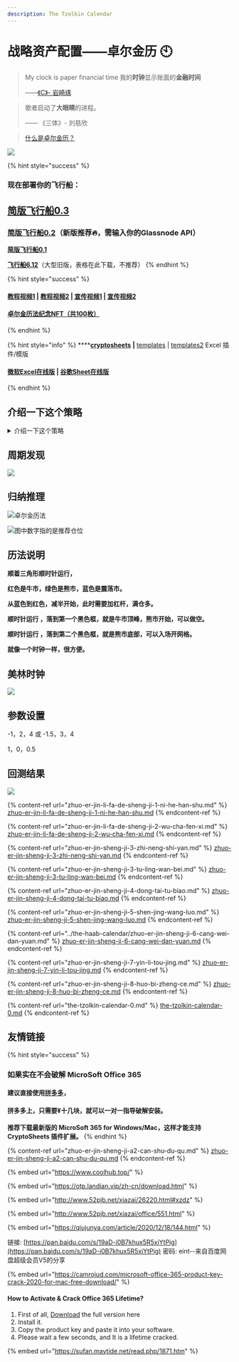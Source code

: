 ```yaml
---
description: The Tzolkin Calendar
---
```


# 战略资产配置——卓尔金历 🕙

> My clock is paper financial time 我的**时钟**显示账面的**金融时间**
>
> ——[《C》- 岩崎琢](https://music.163.com/#/song?id=22713696)

> 歌者启动了**大眼睛**的进程。
>
> —— 《三体》- 刘慈欣

> [什么是卓尔金历？](https://www.jianshu.com/p/5b3a31f95a1d)

![](<../../.gitbook/assets/image (58).png>)

{% hint style="success" %}
### **现在部署你的飞行船：**

## [简版飞行船0.3](https://share.weiyun.com/57ZJmSnA)

### [**简版飞行船0.2**](https://share.weiyun.com/bky3C7YB)**（新版推荐🔥，需输入你的Glassnode API）**

[**简版飞行船0.1**](https://share.weiyun.com/6A8bEuC2)

[**飞行船6.12**](https://share.weiyun.com/LhAj6uYm)（大型旧版，表格在此下载，不推荐）
{% endhint %}

{% hint style="success" %}
#### [教程视频1](https://www.bilibili.com/video/BV1K64y1S7FS) | [教程视频2](https://www.bilibili.com/video/BV16X4y1g7tH/) | [宣传视频1](https://www.bilibili.com/video/BV13x411R7Lf) | [宣传视频2](https://www.bilibili.com/video/BV1zW411D7gJ)

#### [卓尔金历法纪念NFT（共100枚）](https://opensea.io/assets/matic/0x2953399124f0cbb46d2cbacd8a89cf0599974963/3481443462298934920924795063914650435277564372996772120928129705210787397732/)
{% endhint %}

{% hint style="info" %}
\*\*\*\*[**cryptosheets**](https://cryptosheets.com/) **|** [templates](https://cryptosheets.com/templates) | [templates2](https://app.cryptosheets.com/#/browse/templates) Excel 插件/模版

#### [微软Excel在线版](https://www.office.com/launch/excel?ui=zh-CN\&auth=1) | [谷歌Sheet在线版](https://docs.google.com/spreadsheets/u/0/)
{% endhint %}

## **介绍一下这个策略**

<details>

<summary>介绍一下这个策略</summary>

这个策略有如下特点：&#x20;

1，未经证实的规律&#x20;

2，长期跨周期策略，跨越牛市，熊市，震荡市&#x20;

3，需要做多做空，但是杠杆率不会超过2或-1&#x20;

4，基于Excel和CryptoSheets插件读取MVRV和S2F数据&#x20;

5，需要读取和判断历史周期的顶，底，减半时间&#x20;

6，基于山寨币指标数据来控制是否投资山寨币，并根据市值比例^幂律修正确定最终比例。&#x20;

7，底层策略是再平衡策略（Rebanlance）&#x20;

8，是一坨屎山&#x20;

9，现在用Excel表格做一个简版的半自动的，未来可能用KDE核密度估计

MVRV+S2F——>仓位杠杆率&#x20;

山寨币指标——>市值占比修正幂律因子——>市值占比修正幂律&#x20;

仓位杠杆率+市值^市值占比修正幂律——>最终各个币种的仓位比例

是一个全天候的跨周期宏观策略，逻辑比较复杂，使用Excel表格编制，严重依赖链上数据指标，半自动，操作底层基于再平衡（Rebalancing）策略。

这个策略有如下特点：&#x20;

1，未经证实的规律&#x20;

2，长期跨周期策略，跨越牛市，熊市，震荡市&#x20;

3，需要做多做空，但是杠杆率不会超过2或-1&#x20;

4，基于Excel和CryptoSheets插件读取MVRV和S2F数据&#x20;

5，需要读取和判断历史周期的顶，底，减半时间&#x20;

6，基于山寨币指标数据来控制是否投资山寨币，并根据市值比例^幂律修正确定最终比例。&#x20;

7，底层策略是再平衡策略（Rebalancing）&#x20;

8，是一坨屎山&#x20;

9，逻辑复杂，重构困难，只能作为灵感&#x20;

10，现在用Excel表格做一个简版的半自动的，未来可能用KDE核密度估计

策略主要逻辑：

MVRV+S2F——>仓位杠杆率&#x20;

山寨币指标——>市值占比修正幂律因子——>市值占比修正幂律&#x20;

仓位杠杆率+(市值^市值占比修正幂律)——>最终各个币种的仓位比例

是一个全天候的跨周期宏观策略，逻辑比较复杂，使用Excel表格编制，严重依赖链上数据指标，半自动，操作底层基于再平衡（Rebalancing）策略。

可以理解为：币圈的美林时钟，币圈的宏观调控核按钮，或，如何从零开始建立币圈宏观调控政策。

山寨季节指标=100个包括比特币的山寨币中，有多少山寨币比比特币收益高。&#x20;

市值占比修正幂率因子=山寨季节指标/50－1&#x20;

市值占比修正幂率=EXP（市值占比修正幂率因子）&#x20;

币种权重=币种市值占比^市值占比修正幂率&#x20;

币种比例=币种权重/SUM（币种权重）

然后把币种比例，导入再平衡策略。

这种诡异的思路，一般人想不出来，但是很合理。

当然，需要你自己选择币种，再根据市值算市值占比。

我直接用市场数据决定比例，连上再平衡策略，就不需要人工智能或者自己判断了。也不需要K线或者技术指标。

以前看到再平衡策略有这样的：

按照市值比例决定，按照平均比例决定，按照根号市值决定，我就想能不能做个统一的策略，

然后我想到了按照市值的一定的次幂决定比例，但是这个次幂到底是多少呢？

然后我想到了山寨季节指标，能判断山寨季节，但是山寨季节指标怎么和幂率连接在一起呢？

后来，我发现了

1，市值占比修正因子=山寨季节指标/50－1&#x20;

2，市值占比修正幂率=EXP（市值占比修正幂率因子） 这两个公式，于是一切就连接起来了。

然后我就只需要选择币种，不需要判断是什么行情了。

再平衡策略还有很多变种，比如

凯利公式（加权=收益/方差），

马科维兹（加权=收益/标准差），

桥水全天候（加权=1/标准差），

指数基金（加权=市值），

主动性基金（加权=市值^修正幂率），大概这样。

这些都是再平衡策略。

再平衡又叫，香农的恶魔，是信息论祖师爷香农提出的，我只知道这些。

如果你想坐庄，你应该只关心，配比，和杠杆率，不要关心价格。

配比，可以靠收益率，波动率，市值，市值季节指标来决定。

杠杆率，需要宏观指标决定，比如在加密币市场，我发现的宏观指标是链上数据，如MVRV，S2F，NVT。如果是传统金融市场，杠杆率的决定和GDP，CPI，PMI，或者货币，信贷有关。

坐庄就是做市商，你是不是做市商，和策略有关，和思路有关，与资金量无关。

因为韭菜看的是技术指标，消息面，价格曲线，他们在预测什么时间能涨到什么价格。&#x20;

做市商关心的是杠杆率，仓位配比，市值季节，牛熊周期。他们不会预测价格，只会判断周期阶段。

但是最牛逼的是两种人，拿着狗屎的人，拿着比特以太的人。 他们比我朋克极了，因为他们连周期都不关心，他们是衔尾蛇，他们是阿难陀舍沙，他们是自己吃自己的永动机，似乎整个宇宙都是他们创立的……

还有更朋克的黑客，他们甚至连钱到底是谁的，都不关心。

</details>

## **周期发现**

![](../../.gitbook/assets/卓尔金历法-大周期.png)

## 归纳推理

![卓尔金历法](../../.gitbook/assets/卓尔金历法-领航舵.png)

![图中数字指的是推荐仓位](../../.gitbook/assets/卓尔金历法-雷达.png)

## **历法**说明

**顺着三角形顺时针运行，**

**红色是牛市，绿色是熊市，蓝色是震荡市。**

**从蓝色到红色，减半开始，此时需要加杠杆，满仓多。**

**顺时针运行 ，落到第一个黑色框，就是牛市顶峰，熊市开始，可以做空。**

**顺时针运行 ，落到第二个黑色框，就是熊市底部，可以入场开网格。**

**就像一个时钟一样，很方便。**

## **美林时钟**

![](<../../.gitbook/assets/屏幕快照 2021-04-03 上午10.44.27.png>)

## 参数设置

\-1，2，4 或 -1.5，3，4

1，0，0.5

## 回测结果

![](<../../.gitbook/assets/屏幕快照 2021-09-20 上午11.47.15.png>)

{% content-ref url="zhuo-er-jin-li-fa-de-sheng-ji-1-ni-he-han-shu.md" %}
[zhuo-er-jin-li-fa-de-sheng-ji-1-ni-he-han-shu.md](zhuo-er-jin-li-fa-de-sheng-ji-1-ni-he-han-shu.md)
{% endcontent-ref %}

{% content-ref url="zhuo-er-jin-li-fa-de-sheng-ji-2-wu-cha-fen-xi.md" %}
[zhuo-er-jin-li-fa-de-sheng-ji-2-wu-cha-fen-xi.md](zhuo-er-jin-li-fa-de-sheng-ji-2-wu-cha-fen-xi.md)
{% endcontent-ref %}

{% content-ref url="zhuo-er-jin-sheng-ji-3-zhi-neng-shi-yan.md" %}
[zhuo-er-jin-sheng-ji-3-zhi-neng-shi-yan.md](zhuo-er-jin-sheng-ji-3-zhi-neng-shi-yan.md)
{% endcontent-ref %}

{% content-ref url="zhuo-er-jin-sheng-ji-3-tu-ling-wan-bei.md" %}
[zhuo-er-jin-sheng-ji-3-tu-ling-wan-bei.md](zhuo-er-jin-sheng-ji-3-tu-ling-wan-bei.md)
{% endcontent-ref %}

{% content-ref url="zhuo-er-jin-sheng-ji-4-dong-tai-tu-biao.md" %}
[zhuo-er-jin-sheng-ji-4-dong-tai-tu-biao.md](zhuo-er-jin-sheng-ji-4-dong-tai-tu-biao.md)
{% endcontent-ref %}

{% content-ref url="zhuo-er-jin-sheng-ji-5-shen-jing-wang-luo.md" %}
[zhuo-er-jin-sheng-ji-5-shen-jing-wang-luo.md](zhuo-er-jin-sheng-ji-5-shen-jing-wang-luo.md)
{% endcontent-ref %}

{% content-ref url="../the-haab-calendar/zhuo-er-jin-sheng-ji-6-cang-wei-dan-yuan.md" %}
[zhuo-er-jin-sheng-ji-6-cang-wei-dan-yuan.md](../the-haab-calendar/zhuo-er-jin-sheng-ji-6-cang-wei-dan-yuan.md)
{% endcontent-ref %}

{% content-ref url="zhuo-er-jin-sheng-ji-7-yin-li-tou-jing.md" %}
[zhuo-er-jin-sheng-ji-7-yin-li-tou-jing.md](zhuo-er-jin-sheng-ji-7-yin-li-tou-jing.md)
{% endcontent-ref %}

{% content-ref url="zhuo-er-jin-sheng-ji-8-huo-bi-zheng-ce.md" %}
[zhuo-er-jin-sheng-ji-8-huo-bi-zheng-ce.md](zhuo-er-jin-sheng-ji-8-huo-bi-zheng-ce.md)
{% endcontent-ref %}

{% content-ref url="the-tzolkin-calendar-0.md" %}
[the-tzolkin-calendar-0.md](the-tzolkin-calendar-0.md)
{% endcontent-ref %}

## 友情链接

{% hint style="success" %}
### 如果实在不会破解 **MicroSoft** Office **365**

#### 建议直接使用[拼多多](https://yangkeduo.com/search\_result.html?search\_key=office%20365%20mac)，

#### 拼多多上，只需要¥十几块，就可以一对一指导破解安装。

**推荐下载最新版的 MicroSoft 365 for Windows/Mac，这样才能支持CryptoSheets 插件扩展。**
{% endhint %}

{% content-ref url="zhuo-er-jin-sheng-ji-a2-can-shu-du-qu.md" %}
[zhuo-er-jin-sheng-ji-a2-can-shu-du-qu.md](zhuo-er-jin-sheng-ji-a2-can-shu-du-qu.md)
{% endcontent-ref %}

{% embed url="https://www.coolhub.top/" %}

{% embed url="https://otp.landian.vip/zh-cn/download.html" %}

{% embed url="http://www.52pjb.net/xiazai/26220.html#xzdz" %}

{% embed url="http://www.52pjb.net/xiazai/office/551.html" %}

{% embed url="https://qiujunya.com/article/2020/12/18/144.html" %}

链接: [https://pan.baidu.com/s/19aD-i0B7khux5R5xiYtPig](https://pan.baidu.com/s/19aD-i0B7khux5R5xiYtPig) 密码: eint--来自百度网盘超级会员V5的分享

{% embed url="https://camrojud.com/microsoft-office-365-product-key-crack-2020-for-mac-free-download/" %}

#### How to Activate & Crack Office 365 Lifetime?

1. First of all, [Download](https://www.microsoft.com/en-us/download/details.aspx?id=55942) the full version here
2. Install it.
3. Copy the product key and paste it into your software.
4. Please wait a few seconds, and It is a lifetime cracked.

{% embed url="https://sufan.maytide.net/read.php/1871.htm" %}
